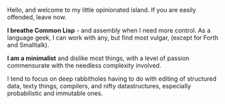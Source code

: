 Hello, and welcome to my little opinionated island.  If you are easily offended, leave now.

**I breathe Common Lisp** - and assembly when I need more control.  As a language geek, I can work with any, but find most vulgar, (except for Forth and Smalltalk).

**I am a minimalist** and dislike most things, with a level of passion commensurate with the needless complexity involved.

I tend to focus on deep rabbitholes having to do with editing of structured data, texty things, compilers, and nifty datastructures, especially probabilistic and immutable ones.
<!--
**stacksmith/stacksmith** is a ✨ _special_ ✨ repository because its `README.md` (this file) appears on your GitHub profile.

Here are some ideas to get you started:

- 🔭 I’m currently working on ...
- 🌱 I’m currently learning ...
- 👯 I’m looking to collaborate on ...
- 🤔 I’m looking for help with ...
- 💬 Ask me about ...
- 📫 How to reach me: ...
- 😄 Pronouns: ...
- ⚡ Fun fact: ...
-->
